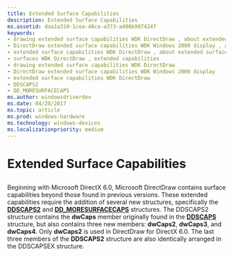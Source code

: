 ```yaml
---
title: Extended Surface Capabilities
description: Extended Surface Capabilities
ms.assetid: daa1a310-1cea-48ca-a373-a496b997424f
keywords:
- drawing extended surface capabilities WDK DirectDraw , about extended surface capabilities
- DirectDraw extended surface capabilities WDK Windows 2000 display , about extended surface capabilities
- extended surface capabilities WDK DirectDraw , about extended surface capabilities
- surfaces WDK DirectDraw , extended capabilities
- drawing extended surface capabilities WDK DirectDraw
- DirectDraw extended surface capabilities WDK Windows 2000 display
- extended surface capabilities WDK DirectDraw
- DDSCAPS2
- DD_MORESURFACECAPS
ms.author: windowsdriverdev
ms.date: 04/20/2017
ms.topic: article
ms.prod: windows-hardware
ms.technology: windows-devices
ms.localizationpriority: medium
---
```


# Extended Surface Capabilities


## <span id="ddk_extended_surface_capabilities_gg"></span><span id="DDK_EXTENDED_SURFACE_CAPABILITIES_GG"></span>


Beginning with Microsoft DirectX 6.0, Microsoft DirectDraw contains surface capabilities beyond those found in previous versions. These extended capabilities require the addition of several new structures, specifically the [**DDSCAPS2**](https://msdn.microsoft.com/library/windows/hardware/ff550292) and [**DD\_MORESURFACECAPS**](https://msdn.microsoft.com/library/windows/hardware/ff551659) structures. The DDSCAPS2 structure contains the **dwCaps** member originally found in the [**DDSCAPS**](https://msdn.microsoft.com/library/windows/hardware/ff550286) structure, but also contains three new members: **dwCaps2**, **dwCaps3**, and **dwCaps4**. Only **dwCaps2** is used in DirectDraw for DirectX 6.0. The last three members of the **DDSCAPS2** structure are also identically arranged in the DDSCAPSEX structure.

 

 





